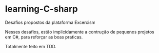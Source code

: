 # learning-C-sharp
Desafios propostos da plataforma Excercism

Nesses desafios, estão implicidamente a contrução de pequenos projetos
em C#, para reforçar as boas praticas.

Totalmente feito em TDD.
